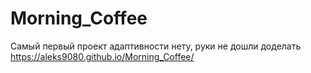# Morning_Coffee
Самый первый проект адаптивности нету, руки не дошли доделать
https://aleks9080.github.io/Morning_Coffee/

